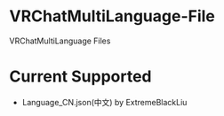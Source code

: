 # VRChatMultiLanguage-File
VRChatMultiLanguage Files

# Current Supported
 - Language_CN.json(中文) by ExtremeBlackLiu
